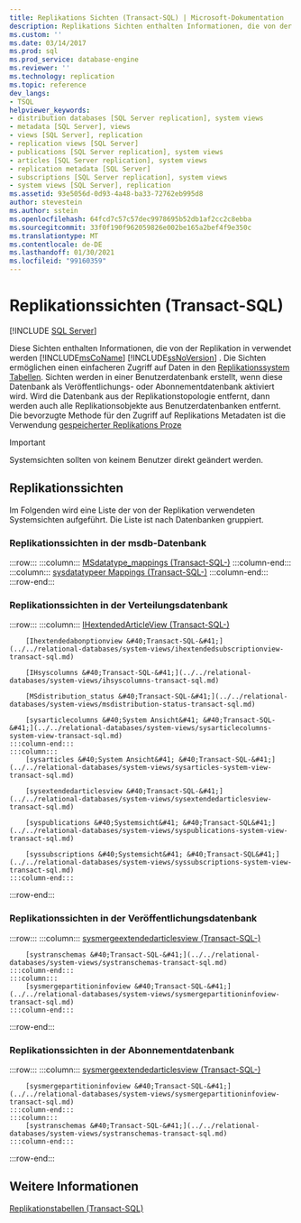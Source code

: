 ```yaml
---
title: Replikations Sichten (Transact-SQL) | Microsoft-Dokumentation
description: Replikations Sichten enthalten Informationen, die von der Replikation in SQL Server verwendet werden. Die Sichten ermöglichen einen leichteren Zugriff auf Daten in Replikationstabellen.
ms.custom: ''
ms.date: 03/14/2017
ms.prod: sql
ms.prod_service: database-engine
ms.reviewer: ''
ms.technology: replication
ms.topic: reference
dev_langs:
- TSQL
helpviewer_keywords:
- distribution databases [SQL Server replication], system views
- metadata [SQL Server], views
- views [SQL Server], replication
- replication views [SQL Server]
- publications [SQL Server replication], system views
- articles [SQL Server replication], system views
- replication metadata [SQL Server]
- subscriptions [SQL Server replication], system views
- system views [SQL Server], replication
ms.assetid: 93e5056d-0d93-4a48-ba33-72762eb995d8
author: stevestein
ms.author: sstein
ms.openlocfilehash: 64fcd7c57c57dec9978695b52db1af2cc2c8ebba
ms.sourcegitcommit: 33f0f190f962059826e002be165a2bef4f9e350c
ms.translationtype: MT
ms.contentlocale: de-DE
ms.lasthandoff: 01/30/2021
ms.locfileid: "99160359"
---
```

# <a name="replication-views-transact-sql"></a>Replikationssichten (Transact-SQL)
[!INCLUDE [SQL Server](../../includes/applies-to-version/sqlserver.md)]

  Diese Sichten enthalten Informationen, die von der Replikation in verwendet werden [!INCLUDE[msCoName](../../includes/msconame-md.md)] [!INCLUDE[ssNoVersion](../../includes/ssnoversion-md.md)] . Die Sichten ermöglichen einen einfacheren Zugriff auf Daten in den [Replikationssystem Tabellen](../../relational-databases/system-tables/replication-tables-transact-sql.md). Sichten werden in einer Benutzerdatenbank erstellt, wenn diese Datenbank als Veröffentlichungs- oder Abonnementdatenbank aktiviert wird. Wird die Datenbank aus der Replikationstopologie entfernt, dann werden auch alle Replikationsobjekte aus Benutzerdatenbanken entfernt. Die bevorzugte Methode für den Zugriff auf Replikations Metadaten ist die Verwendung [gespeicherter Replikations Proze](../../relational-databases/system-stored-procedures/replication-stored-procedures-transact-sql.md)  
  
> [!IMPORTANT]  
>  Systemsichten sollten von keinem Benutzer direkt geändert werden.  
  
## <a name="replication-views"></a>Replikationssichten  
 Im Folgenden wird eine Liste der von der Replikation verwendeten Systemsichten aufgeführt. Die Liste ist nach Datenbanken gruppiert.  
  
### <a name="replication-views-in-the-msdb-database"></a>Replikationssichten in der msdb-Datenbank  

:::row:::
    :::column:::
        [MSdatatype_mappings &#40;Transact-SQL-&#41;](../../relational-databases/system-views/msdatatype-mappings-transact-sql.md)
    :::column-end:::
    :::column:::
        [sysdatatypeer Mappings &#40;Transact-SQL-&#41;](../../relational-databases/system-views/sysdatatypemappings-transact-sql.md)
    :::column-end:::
:::row-end:::

### <a name="replication-views-in-the-distribution-database"></a>Replikationssichten in der Verteilungsdatenbank  

:::row:::
    :::column:::
        [IHextendedArticleView &#40;Transact-SQL-&#41;](../../relational-databases/system-views/ihextendedarticleview-transact-sql.md)

        [Ihextendedabonptionview &#40;Transact-SQL-&#41;](../../relational-databases/system-views/ihextendedsubscriptionview-transact-sql.md)

        [IHsyscolumns &#40;Transact-SQL-&#41;](../../relational-databases/system-views/ihsyscolumns-transact-sql.md)

        [MSdistribution_status &#40;Transact-SQL-&#41;](../../relational-databases/system-views/msdistribution-status-transact-sql.md)

        [sysarticlecolumns &#40;System Ansicht&#41; &#40;Transact-SQL-&#41;](../../relational-databases/system-views/sysarticlecolumns-system-view-transact-sql.md)
    :::column-end:::
    :::column:::
        [sysarticles &#40;System Ansicht&#41; &#40;Transact-SQL-&#41;](../../relational-databases/system-views/sysarticles-system-view-transact-sql.md)

        [sysextendedarticlesview &#40;Transact-SQL-&#41;](../../relational-databases/system-views/sysextendedarticlesview-transact-sql.md)

        [syspublications &#40;Systemsicht&#41; &#40;Transact-SQL&#41;](../../relational-databases/system-views/syspublications-system-view-transact-sql.md)

        [syssubscriptions &#40;Systemsicht&#41; &#40;Transact-SQL&#41;](../../relational-databases/system-views/syssubscriptions-system-view-transact-sql.md)
    :::column-end:::
:::row-end:::

### <a name="replication-views-in-the-publication-database"></a>Replikationssichten in der Veröffentlichungsdatenbank  

:::row:::
    :::column:::
        [sysmergeextendedarticlesview &#40;Transact-SQL-&#41;](../../relational-databases/system-views/sysmergeextendedarticlesview-transact-sql.md)

        [systranschemas &#40;Transact-SQL-&#41;](../../relational-databases/system-views/systranschemas-transact-sql.md)
    :::column-end:::
    :::column:::
        [sysmergepartitioninfoview &#40;Transact-SQL-&#41;](../../relational-databases/system-views/sysmergepartitioninfoview-transact-sql.md)
    :::column-end:::
:::row-end:::

### <a name="replication-views-in-the-subscription-database"></a>Replikationssichten in der Abonnementdatenbank  

:::row:::
    :::column:::
        [sysmergeextendedarticlesview &#40;Transact-SQL-&#41;](../../relational-databases/system-views/sysmergeextendedarticlesview-transact-sql.md)

        [sysmergepartitioninfoview &#40;Transact-SQL-&#41;](../../relational-databases/system-views/sysmergepartitioninfoview-transact-sql.md)
    :::column-end:::
    :::column:::
        [systranschemas &#40;Transact-SQL-&#41;](../../relational-databases/system-views/systranschemas-transact-sql.md)
    :::column-end:::
:::row-end:::
  
## <a name="see-also"></a>Weitere Informationen  
 [Replikationstabellen &#40;Transact-SQL&#41;](../../relational-databases/system-tables/replication-tables-transact-sql.md)  
  
  
